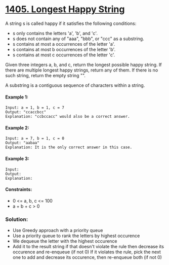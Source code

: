 ﻿# [1405. Longest Happy String](https://leetcode.com/problems/longest-happy-string)

A string s is called happy if it satisfies the following conditions:

- s only contains the letters 'a', 'b', and 'c'.
- s does not contain any of "aaa", "bbb", or "ccc" as a substring.
- s contains at most a occurrences of the letter 'a'.
- s contains at most b occurrences of the letter 'b'.
- s contains at most c occurrences of the letter 'c'.

Given three integers a, b, and c, return the longest possible happy string. If there are multiple longest happy strings, return any of them. If there is no such string, return the empty string "".

A substring is a contiguous sequence of characters within a string.


#### Example 1:
```
Input: a = 1, b = 1, c = 7
Output: "ccaccbcc"
Explanation: "ccbccacc" would also be a correct answer.
``` 

#### Example 2:
```
Input: a = 7, b = 1, c = 0
Output: "aabaa"
Explanation: It is the only correct answer in this case.
``` 

#### Example 3:
```
Input: 
Output: 
Explanation:
```

#### Constraints:

- 0 <= a, b, c <= 100
- a + b + c > 0



### Solution:

- Use Greedy approach with a priority queue
- Use a priority queue to rank the letters by highest occurence
- We dequeue the letter with the highest occurence
- Add it to the result string if that doesn't violate the rule then decrease its occurence and re-enqueue (if not 0)
  If it violates the rule, pick the next one to add and decrease its occurence, then re-enqueue both (if not 0)